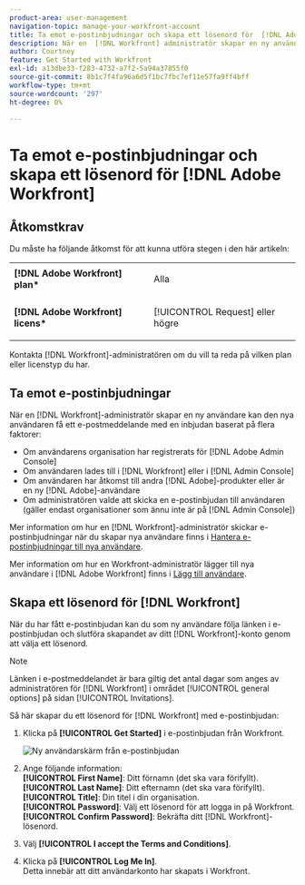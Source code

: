 ```yaml
---
product-area: user-management
navigation-topic: manage-your-workfront-account
title: Ta emot e-postinbjudningar och skapa ett lösenord för  [!DNL Adobe Workfront]
description: När en  [!DNL Workfront] administratör skapar en ny användare kan den nya användaren få en inbjudan via e-post baserad på flera faktorer.
author: Courtney
feature: Get Started with Workfront
exl-id: a13dbe33-f283-4732-a7f2-5a94a37855f0
source-git-commit: 8b1c7f4fa96a6d5f1bc7fbc7ef11e57fa9ff4bff
workflow-type: tm+mt
source-wordcount: '297'
ht-degree: 0%

---
```


# Ta emot e-postinbjudningar och skapa ett lösenord för [!DNL Adobe Workfront]

## Åtkomstkrav

Du måste ha följande åtkomst för att kunna utföra stegen i den här artikeln:

<table style="table-layout:auto"> 
 <col> 
 </col> 
 <col> 
 </col> 
 <tbody> 
  <tr> 
   <td role="rowheader"><strong>[!DNL Adobe Workfront] plan*</strong></td> 
   <td> <p>Alla</p> </td> 
  </tr> 
  <tr> 
   <td role="rowheader"><strong>[!DNL Adobe Workfront] licens*</strong></td> 
   <td> <p>[!UICONTROL Request] eller högre</p> </td> 
  </tr> 
 </tbody> 
</table>

Kontakta [!DNL Workfront]-administratören om du vill ta reda på vilken plan eller licenstyp du har.

## Ta emot e-postinbjudningar

När en [!DNL Workfront]-administratör skapar en ny användare kan den nya användaren få ett e-postmeddelande med en inbjudan baserat på flera faktorer:

* Om användarens organisation har registrerats för [!DNL Adobe Admin Console]
* Om användaren lades till i [!DNL Workfront] eller i [!DNL Admin Console]
* Om användaren har åtkomst till andra [!DNL Adobe]-produkter eller är en ny [!DNL Adobe]-användare
* Om administratören valde att skicka en e-postinbjudan till användaren (gäller endast organisationer som ännu inte är på [!DNL Admin Console])

Mer information om hur en [!DNL Workfront]-administratör skickar e-postinbjudningar när du skapar nya användare finns i [Hantera e-postinbjudningar till nya användare](../../../administration-and-setup/manage-workfront/emails/manage-email-invitations.md).

Mer information om hur en Workfront-administratör lägger till nya användare i [!DNL Adobe Workfront] finns i [Lägg till användare](../../../administration-and-setup/add-users/create-and-manage-users/add-users.md).

## Skapa ett lösenord för [!DNL Workfront]

När du har fått e-postinbjudan kan du som ny användare följa länken i e-postinbjudan och slutföra skapandet av ditt [!DNL Workfront]-konto genom att välja ett lösenord.

>[!NOTE]
>
>Länken i e-postmeddelandet är bara giltig det antal dagar som anges av administratören för [!DNL Workfront] i området [!UICONTROL general options] på sidan [!UICONTROL Invitations].

Så här skapar du ett lösenord för [!DNL Workfront] med e-postinbjudan:

1. Klicka på **[!UICONTROL Get Started]** i e-postinbjudan från Workfront.

   ![Ny användarskärm från e-postinbjudan](assets/new-user-screen-from-invitation-adobe-350x292.png)

1. Ange följande information:\
   **[!UICONTROL First Name]**: Ditt förnamn (det ska vara förifyllt).\
   **[!UICONTROL Last Name]**: Ditt efternamn (det ska vara förifyllt).\
   **[!UICONTROL Title]**: Din titel i din organisation.\
   **[!UICONTROL Password]**: Välj ett lösenord för att logga in på Workfront.\
   **[!UICONTROL Confirm Password]**: Bekräfta ditt [!DNL Workfront]-lösenord.

1. Välj **[!UICONTROL I accept the Terms and Conditions]**.
1. Klicka på **[!UICONTROL Log Me In]**.\
   Detta innebär att ditt användarkonto har skapats i Workfront.
